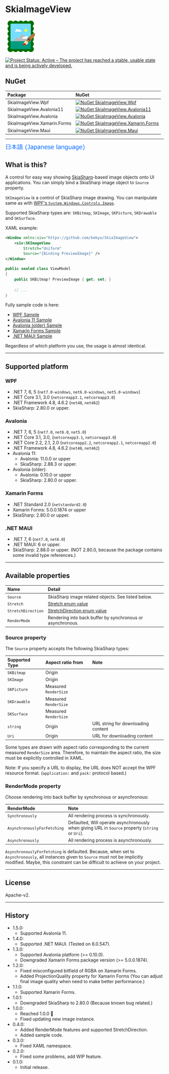 # SkiaImageView

![SkiaImageView](Images/SkiaImageView.100.png)

[![Project Status: Active – The project has reached a stable, usable state and is being actively developed.](https://www.repostatus.org/badges/latest/active.svg)](https://www.repostatus.org/#active)

## NuGet

|Package|NuGet|
|:----|:----|
|SkiaImageView.Wpf|[![NuGet SkiaImageView.Wpf](https://img.shields.io/nuget/v/SkiaImageView.Wpf.svg?style=flat)](https://www.nuget.org/packages/SkiaImageView.Wpf)|
|SkiaImageView.Avalonia11|[![NuGet SkiaImageView.Avalonia11](https://img.shields.io/nuget/v/SkiaImageView.Avalonia11.svg?style=flat)](https://www.nuget.org/packages/SkiaImageView.Avalonia11)|
|SkiaImageView.Avalonia|[![NuGet SkiaImageView.Avalonia](https://img.shields.io/nuget/v/SkiaImageView.Avalonia.svg?style=flat)](https://www.nuget.org/packages/SkiaImageView.Avalonia)|
|SkiaImageView.Xamarin.Forms|[![NuGet SkiaImageView.Xamarin.Forms](https://img.shields.io/nuget/v/SkiaImageView.Xamarin.Forms.svg?style=flat)](https://www.nuget.org/packages/SkiaImageView.Xamarin.Forms)|
|SkiaImageView.Maui|[![NuGet SkiaImageView.Maui](https://img.shields.io/nuget/v/SkiaImageView.Maui.svg?style=flat)](https://www.nuget.org/packages/SkiaImageView.Maui)|

----

[![Japanese language](Images/Japanese.256.png)](https://github.com/kekyo/SkiaImageView/blob/master/README.ja.md)

## What is this?

A control for easy way showing [SkiaSharp](https://github.com/mono/SkiaSharp)-based image objects onto UI applications.
You can simply bind a SkiaSharp image object to `Source` property.

`SKImageView` is a control of SkiaSharp image drawing.
You can manipulate same as with [WPF's `System.Windows.Controls.Image`](https://docs.microsoft.com/en-us/dotnet/api/system.windows.controls.image?view=windowsdesktop-6.0).

Supported SkiaSharp types are: `SKBitmap`, `SKImage`, `SKPicture`, `SKDrawable` and `SKSurface`.

XAML example:

```xml
<Window xmlns:siv="https://github.com/kekyo/SkiaImageView">
    <siv:SKImageView
        Stretch="Uniform"
        Source="{Binding PreviewImage}" />
</Window>
```

```csharp
public sealed class ViewModel
{
    public SKBitmap? PreviewImage { get; set; }

    // ...
}
```

Fully sample code is here:

* [WPF Sample](https://github.com/kekyo/SkiaImageView/tree/main/samples/SkiaImageView.Wpf.Sample)
* [Avalonia 11 Sample](https://github.com/kekyo/SkiaImageView/tree/main/samples/SkiaImageView.Avalonia11.Sample)
* [Avalonia (older) Sample](https://github.com/kekyo/SkiaImageView/tree/main/samples/SkiaImageView.Avalonia.Sample)
* [Xamarin Forms Sample](https://github.com/kekyo/SkiaImageView/tree/main/samples/SkiaImageView.Xamarin.Forms.Sample)
* [.NET MAUI Sample](https://github.com/kekyo/SkiaImageView/tree/main/samples/SkiaImageView.Maui.Sample)

Regardless of which platform you use, the usage is almost identical.

----

## Supported platform

### WPF

* .NET 7, 6, 5 (`net7.0-windows`, `net6.0-windows`, `net5.0-windows`)
* .NET Core 3.1, 3.0 (`netcoreapp3.1`, `netcoreapp3.0`)
* .NET Framework 4.8, 4.6.2 (`net48`, `net462`)
* SkiaSharp: 2.80.0 or upper.

### Avalonia

* .NET 7, 6, 5 (`net7.0`, `net6.0`, `net5.0`)
* .NET Core 3.1, 3.0, (`netcoreapp3.1`, `netcoreapp3.0`)
* .NET Core 2.2, 2.1, 2.0 (`netcoreapp2.2`, `netcoreapp2.1`, `netcoreapp2.0`)
* .NET Framework 4.8, 4.6.2 (`net48`, `net462`)
* Avalonia 11:
  * Avalonia: 11.0.0 or upper
  * SkiaSharp: 2.88.3 or upper.
* Avalonia (older):
  * Avalonia: 0.10.0 or upper
  * SkiaSharp: 2.80.0 or upper.

### Xamarin Forms

* .NET Standard 2.0 (`netstandard2.0`)
* Xamarin Forms: 5.0.0.1874 or upper
* SkiaSharp: 2.80.0 or upper.

### .NET MAUI

* .NET 7, 6 (`net7.0`, `net6.0`)
* .NET MAUI: 6 or upper.
* SkiaSharp: 2.88.0 or upper. (NOT 2.80.0, because the package contains some invalid type references.)

----

## Available properties

|Name|Detail|
|:----|:----|
|`Source`|SkiaSharp image related objects. See listed below.|
|`Stretch`|[Stretch enum value](https://docs.microsoft.com/en-us/dotnet/api/system.windows.media.stretch?view=windowsdesktop-6.0)|
|`StretchDirection`|[StretchDirection enum value](https://docs.microsoft.com/en-us/dotnet/api/system.windows.controls.stretchdirection?view=windowsdesktop-6.0)|
|`RenderMode`|Rendering into back buffer by synchronous or asynchronous.|

### Source property

The `Source` property accepts the following SkiaSharp types:

|Supported Type|Aspect ratio from|Note|
|:----|:----|:----|
|`SKBitmap`|Origin| |
|`SKImage`|Origin| |
|`SKPicture`|Measured `RenderSize`| |
|`SKDrawable`|Measured `RenderSize`| |
|`SKSurface`|Measured `RenderSize`| |
|`string`|Origin|URL string for downloading content|
|`Uri`|Origin|URL for downloading content|

Some types are drawn with aspect ratio corresponding to the current measured `RenderSize` area.
Therefore, to maintain the aspect ratio, the size must be explicitly controlled in XAML.

Note: If you specify a URL to display, the URL does NOT accept the WPF resource format.
(`application:` and `pack:` protocol based.)

### RenderMode property

Choose rendering into back buffer by synchronous or asynchronous:

|RenderMode|Note|
|:----|:----|
|`Synchronously`|All rendering process is synchronously.|
|`AsynchronouslyForFetching`|Defaulted, Will operate asynchronously when giving URL in `Source` property (`string` or `Uri`).|
|`Asynchronously`|All rendering process is asynchronously.|

`AsynchronouslyForFetching` is defaulted.
Because, when set to `Asynchronously`, all instances given to `Source` must not be implicitly modified.
Maybe, this constraint can be difficult to achieve on your project.

----

## License

Apache-v2.

----

## History

* 1.5.0:
  * Supported Avalonia 11.
* 1.4.0:
  * Supported .NET MAUI. (Tested on 6.0.547).
* 1.3.0:
  * Supported Avalonia platform (>= 0.10.0).
  * Downgraded Xamarin Forms package version (>= 5.0.0.1874).
* 1.2.0:
  * Fixed misconfigured bitfield of RGBA on Xamarin Forms.
  * Added ProjectionQuality property for Xamarin Forms (You can adjust final image quality when need to make better performance.)
* 1.1.0:
  * Supported Xamarin Forms.
* 1.0.1:
  * Downgraded SkiaSharp to 2.80.0 (Because known bug related.)
* 1.0.0:
  * Reached 1.0.0 🎉
  * Fixed updating new image instance.
* 0.4.0:
  * Added RenderMode features and supported StretchDirection.
  * Added sample code.
* 0.3.0:
  * Fixed XAML namespace.
* 0.2.0:
  * Fixed some problems, add WIP feature.
* 0.1.0:
  * Initial release.

